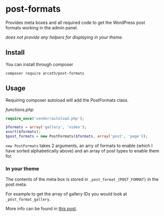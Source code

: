 # post-formats

Provides meta boxes and all required code to get the WordPress post formats working in the admin panel.

_does not provide any helpers for displaying in your theme._

## Install

You can install through composer

```
composer require arcath/post-formats
```

## Usage

Requiring composer autoload will add the PostFormats class.

_functions.php_
```php
require_once('vendor/autoload.php');

$formats = array('gallery', 'video');
asort($formats);
$post_formats = new PostFormats($formats, array('post', 'page'));
```

`new PostFormats` takes 2 arguments, an arry of formats to enable (which I have sorted alphabetically above) and an array of post types to enable them for.

### In your theme

The contents of the meta box is stored in `_post_format_{POST_FORMAT}` in the post meta.

For example to get the array of gallery IDs you would look at `_post_format_gallery`.

More info can be found in [this post](https://arcath.net/2016/10/post-formats-theme/).
